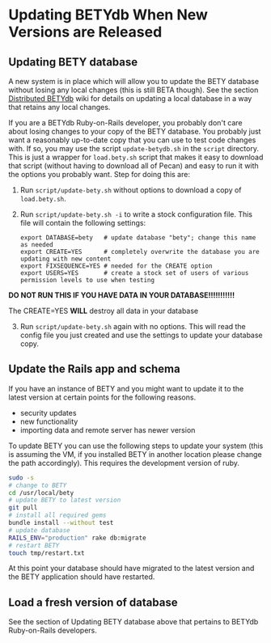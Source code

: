 # Updating BETYdb When New Versions are Released

## Updating BETY database

A new system is in place which will allow you to update the BETY database without losing any local changes (this is still BETA though). See the section [Distributed BETYdb](distributed-betydb.md) wiki for details on updating a local database in a way that retains any local changes.

If you are a BETYdb Ruby-on-Rails developer, you probably don't care about losing changes to your copy of the BETY database.  You probably just want a reasonably up-to-date copy that you can use to test code changes with.  If so, you may use the script `update-betydb.sh` in the `script` directory.  This is just a wrapper for `load.bety.sh` script that makes it easy to download that script (without having to download all of Pecan) and easy to run it with the options you probably want.  Step for doing this are:

1. Run `script/update-bety.sh` without options to download a copy of `load.bety.sh`.
2. Run `script/update-bety.sh -i` to write a stock configuration file.  This file will contain the following settings:

    ```
    export DATABASE=bety   # update database "bety"; change this name as needed
    export CREATE=YES      # completely overwrite the database you are updating with new content
    export FIXSEQUENCE=YES # needed for the CREATE option
    export USERS=YES       # create a stock set of users of various permission levels to use when testing
    ```

**DO NOT RUN THIS IF YOU HAVE DATA IN YOUR DATABASE!!!!!!!!!!!**

The CREATE=YES **WILL** destroy all data in your database

3. Run `script/update-bety.sh` again with no options.  This will read the config file you just created and use the settings to update your database copy.


## Update the Rails app and schema

If you have an instance of BETY and you might want to update it to the latest version at certain points for the following reasons.
- security updates
- new functionality
- importing data and remote server has newer version

To update BETY you can use the following steps to update your system (this is assuming the VM, if you installed BETY in another location please change the path accordingly). This requires the development version of ruby.

```bash
sudo -s
# change to BETY
cd /usr/local/bety
# update BETY to latest version
git pull
# install all required gems
bundle install --without test
# update database
RAILS_ENV="production" rake db:migrate 
# restart BETY
touch tmp/restart.txt
```

At this point your database should have migrated to the latest version and the BETY application should have restarted.

## Load a fresh version of database

See the section of Updating BETY database above that pertains to BETYdb Ruby-on-Rails developers. 